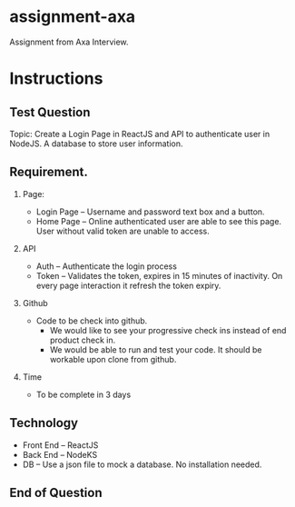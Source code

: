 # assignment-axa
Assignment from Axa Interview.

# Instructions

## Test Question
 
Topic: Create a Login Page in ReactJS and API to authenticate user in NodeJS. A database to store user information.
 
## Requirement.
 
1. Page:
   - Login Page – Username and password text box and a button.
   - Home Page – Online authenticated user are able to see this page. User without valid token are unable to access.

2. API
   - Auth – Authenticate the login process
   - Token – Validates the token, expires in 15 minutes of inactivity. On every page interaction it refresh the token expiry.

3. Github
   - Code to be check into github.
      - We would like to see your progressive check ins instead of end product check in.
      - We would be able to run and test your code. It should be workable upon clone from github.

4. Time
   - To be complete in 3 days
 
## Technology

   - Front End – ReactJS
   - Back End – NodeKS
   - DB – Use a json file to mock a database. No installation needed.

## End of Question